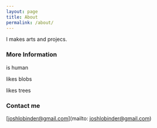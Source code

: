 ```yaml
---
layout: page
title: About
permalink: /about/
---
```


I makes arts and projecs.

### More Information

is human
 
likes blobs

likes trees

### Contact me

[joshlobinder@gmail.com](mailto: joshlobinder@gmail.com)
